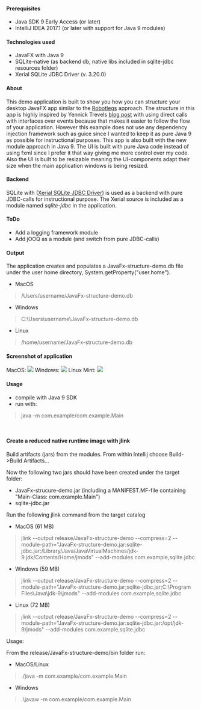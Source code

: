 <h4> Prerequisites </h4>

* Java SDK 9 Early Access (or later)
* IntelliJ IDEA 2017.1 (or later with support for Java 9 modules)

<h4> Technologies used </h4>

* JavaFX with Java 9
* SQLite-native (as backend db, native libs included in sqlite-jdbc resources folder)
* Xerial SQLite JDBC Driver (v. 3.20.0)

<h4> About </h4>

This demo application is built to show you how you can structure your desktop JavaFX app similar to the [Robotlegs](http://www.robotlegs.org/) approach.
The structure in this app is highly inspired by Yennick Trevels [blog post](http://yennicktrevels.com/blog/2013/10/15/javafx-structuring-your-application-overview/) 
with using direct calls with interfaces over events because that makes it easier to follow the flow of your application. However this example does
not use any dependency injection framework such as guice since I wanted to keep it as pure Java 9 as possible for instructional purposes.
This app is also built with the new module approach in Java 9. The UI is built with pure Java code instead of using fxml since I prefer
it that way giving me more control over my code. Also the UI is built to be resizable meaning the UI-components adapt their size when 
the main application windows is being resized.

<h4> Backend </h4>

SQLite with ([Xerial SQLite JDBC Driver](https://github.com/xerial/sqlite-jdbc)) is used as a backend with pure JDBC-calls for instructional purpose.
The Xerial source is included as a module named *sqlite-jdbc* in the application.

<h4> ToDo </h4>

* Add a logging framework module
* Add jOOQ as a module (and switch from pure JDBC-calls)

<h4> Output </h4>

The application creates and populates a JavaFx-structure-demo.db file under the user home directory, System.getProperty("user.home").

* MacOS
>/Users/username/JavaFx-structure-demo.db

* Windows
>C:\Users\username\JavaFx-structure-demo.db

* Linux
>/home/username/JavaFx-structure-demo.db

<h4> Screenshot of application </h4>

MacOS:
<img src="https://github.com/jbilander/JavaFx-structure-demo/blob/master/app_screenshot_macos.png">
Windows:
<img src="https://github.com/jbilander/JavaFx-structure-demo/blob/master/app_screenshot_windows.png">
Linux Mint:
<img src="https://github.com/jbilander/JavaFx-structure-demo/blob/master/app_screenshot_linux.png">

<h4> Usage </h4>

* compile with Java 9 SDK
* run with:
> java -m com.example/com.example.Main

<br />
<h4> Create a reduced native runtime image with jlink </h4>

Build artifacts (jars) from the modules. From within Intellij choose Build->Build Artifacts...

Now the following two jars should have been created under the target folder:

* JavaFx-strucure-demo.jar (including a MANIFEST.MF-file containing "Main-Class: com.example.Main")
* sqlite-jdbc.jar

Run the following jlink command from the target catalog

* MacOS (61 MB)

>jlink --output release/JavaFx-structure-demo --compress=2 --module-path="JavaFx-structure-demo.jar:sqlite-jdbc.jar:/Library/Java/JavaVirtualMachines/jdk-9.jdk/Contents/Home/jmods" --add-modules com.example,sqlite.jdbc

* Windows (59 MB)

>jlink --output release/JavaFx-structure-demo --compress=2 --module-path="JavaFx-structure-demo.jar;sqlite-jdbc.jar;C:\Program Files\Java\jdk-9\jmods" --add-modules com.example,sqlite.jdbc

* Linux (72 MB)

>jlink --output release/JavaFx-structure-demo --compress=2 --module-path="JavaFx-structure-demo.jar:sqlite-jdbc.jar:/opt/jdk-9/jmods" --add-modules com.example,sqlite.jdbc

Usage:

From the release/JavaFx-structure-demo/bin folder run:

* MacOS/Linux

>./java -m com.example/com.example.Main

* Windows

>.\javaw -m com.example/com.example.Main